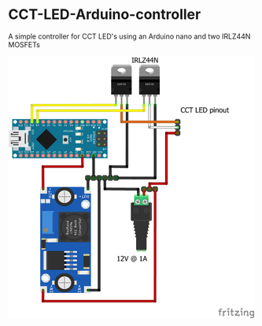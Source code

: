 # CCT-LED-Arduino-controller
A simple controller for CCT LED's using an Arduino nano and two IRLZ44N MOSFETs

<img src="https://github.com/matteocrua/CCT-LED-Arduino-controller/blob/50b67d693a9220a2c527eb75de807a6e68446e0d/Photos/CCT%20controller%20no%20slider.png" width="500">
